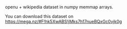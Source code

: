 openu + wikipedia dataset in numpy memmap arrays.

You can download this dataset on https://mega.nz/#F!hk5XwABS!jMks7h17nueBQxGc0vjk0g
